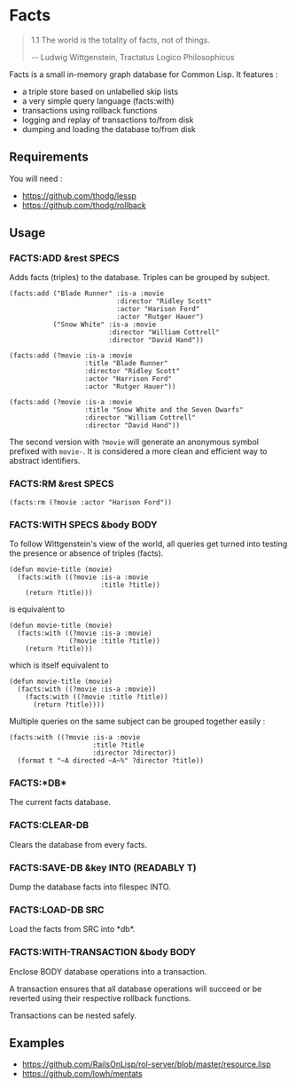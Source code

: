 Facts
=====

> 1.1 The world is the totality of facts, not of things.
>
> --  Ludwig Wittgenstein, Tractatus Logico Philosophicus

Facts is a small in-memory graph database for Common Lisp.
It features :
* a triple store based on unlabelled skip lists
* a very simple query language (facts:with)
* transactions using rollback functions
* logging and replay of transactions to/from disk
* dumping and loading the database to/from disk


Requirements
------------

You will need :
* https://github.com/thodg/lessp
* https://github.com/thodg/rollback


Usage
-----

### FACTS:ADD &rest SPECS
Adds facts (triples) to the database. Triples can be grouped by subject.

```common-lisp
(facts:add ("Blade Runner" :is-a :movie
                           :director "Ridley Scott"
                           :actor "Harison Ford"
                           :actor "Rutger Hauer")
           ("Snow White" :is-a :movie
                         :director "William Cottrell"
                         :director "David Hand"))
```

```common-lisp
(facts:add (?movie :is-a :movie
                   :title "Blade Runner"
                   :director "Ridley Scott"
                   :actor "Harrison Ford"
                   :actor "Rutger Hauer"))

(facts:add (?movie :is-a :movie
                   :title "Snow White and the Seven Dwarfs"
                   :director "William Cottrell"
                   :director "David Hand"))
```

The second version with `?movie` will generate an anonymous symbol prefixed with `movie-`.
It is considered a more clean and efficient way to abstract identifiers.

### FACTS:RM &rest SPECS
```common-lisp
(facts:rm (?movie :actor "Harison Ford"))
```

### FACTS:WITH SPECS &body BODY

To follow Wittgenstein's view of the world, all queries get turned into
testing the presence or absence of triples (facts).

```common-lisp
(defun movie-title (movie)
  (facts:with ((?movie :is-a :movie
                       :title ?title))
    (return ?title)))
```

is equivalent to

```common-lisp
(defun movie-title (movie)
  (facts:with ((?movie :is-a :movie)
               (?movie :title ?title))
    (return ?title)))
```

which is itself equivalent to

```common-lisp
(defun movie-title (movie)
  (facts:with ((?movie :is-a :movie))
    (facts:with ((?movie :title ?title))
      (return ?title))))
```

Multiple queries on the same subject can be grouped together easily :

```common-lisp
(facts:with ((?movie :is-a :movie
                     :title ?title
                     :director ?director))
  (format t "~A directed ~A~%" ?director ?title))
```

### FACTS:\*DB\*
The current facts database.

### FACTS:CLEAR-DB
Clears the database from every facts.

### FACTS:SAVE-DB &key INTO (READABLY T)
Dump the database facts into filespec INTO.

### FACTS:LOAD-DB SRC
Load the facts from SRC into \*db\*.

### FACTS:WITH-TRANSACTION &body BODY
Enclose BODY database operations into a transaction.

A transaction ensures that all database operations will succeed or be
reverted using their respective rollback functions.

Transactions can be nested safely.

Examples
--------

* https://github.com/RailsOnLisp/rol-server/blob/master/resource.lisp
* https://github.com/lowh/mentats
